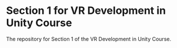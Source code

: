 # Section 1 for VR Development in Unity Course
 The repository for Section 1 of the VR Development in Unity Course.
